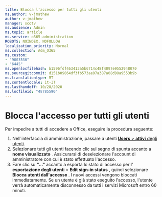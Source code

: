 ```yaml
---
title: Blocca l'accesso per tutti gli utenti
ms.author: v-jmathew
author: v-jmathew
manager: scotv
ms.audience: Admin
ms.topic: article
ms.service: o365-administration
ROBOTS: NOINDEX, NOFOLLOW
localization_priority: Normal
ms.collection: Adm_O365
ms.custom:
- "9003536"
- "6445"
ms.openlocfilehash: b1596fdf463413a5b6714c48f4097e9552948070
ms.sourcegitcommit: d151b09064df3fb573ae07a387a08d98a9553b9b
ms.translationtype: MT
ms.contentlocale: it-IT
ms.lasthandoff: 10/28/2020
ms.locfileid: "48785590"
---
```

# <a name="block-sign-in-for-all-users"></a>Blocca l'accesso per tutti gli utenti

Per impedire a tutti di accedere a Office, eseguire la procedura seguente:

1. Nell'interfaccia di amministrazione, passare a utenti [ **Users**  >  **attivi** degli utenti](https://admin.microsoft.com/Adminportal/Home?source=applauncher#/users).
2. Selezionare tutti gli utenti facendo clic sul segno di spunta accanto a **nome visualizzato** . Assicurarsi di deselezionare l'account di amministratore con cui è stato effettuato l'accesso.
3. Fare clic su **"..."** accanto a esporta lo stato di accesso per l' **esportazione degli utenti**  >  **Edit sign-in status** , quindi selezionare **Blocca utenti dall'accesso** . I nuovi accessi vengono bloccati immediatamente. Se un utente è già stato eseguito l'accesso, l'utente verrà automaticamente disconnesso da tutti i servizi Microsoft entro 60 minuti.
